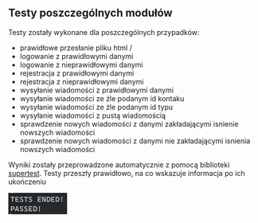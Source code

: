 Testy poszczególnych modułów
--

Testy zostały wykonane dla poszczególnych przypadków:
- prawidłowe przesłanie pliku html /
- logowanie z prawidłowymi danymi
- logowanie z nieprawidłowymi danymi
- rejestracja z prawidłowymi danymi
- rejestracja z nieprawidłowymi danymi
- wysyłanie wiadomości z prawidłowymi danymi
- wysyłanie wiadomości ze żle podanym id kontaku
- wysyłanie wiadomości ze żle podanym id typu
- wysyłanie wiadomości z pustą wiadomością
- sprawdzenie nowych wiadomości z danymi zakładającymi isnienie nowszych wiadomości
- sprawdzenie nowych wiadomości z danymi nie zakładającymi isnienia nowszych wiadomości

Wyniki zostały przeprowadzone automatycznie z pomocą biblioteki [supertest](https://github.com/visionmedia/supertest). Testy przeszły prawidłowo, na co wskazuje informacja po ich ukończeniu

![](../images/test_success.png)  
